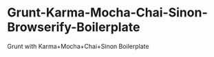 Grunt-Karma-Mocha-Chai-Sinon-Browserify-Boilerplate
===================================================

Grunt with Karma+Mocha+Chai+Sinon Boilerplate
